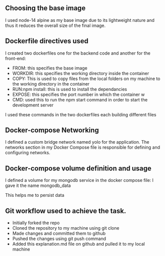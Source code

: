 <h2>Choosing the base image</h2>
I used node-14 alpine as my base image due to its lightweight nature and thus it reduces the overall size of the final image.
<h2>Dockerfile directives used</h2>
I created two dockerfiles one for the backend code and another for the front-end:
<ul>
  <li>FROM: this specifies the base image</li>
  <li>WORKDIR: this specifies the working directory inside the container</li>
  <li>COPY: This is used to copy files from the local folders on my machine to the working directory in the container</li>
  <li>RUN:npm install: this is used to install the dependancies</li>
  <li>EXPOSE: this specifies the port number in which the container w</li>
  <li>CMD: used this to run the npm start command in order to start the development server</li>
</ul>
<p> I used these commands in the two dockerfiles each building different files</p>
<h2>Docker-compose Networking </h2>
<p>I defined a custom bridge network named yolo for the application. The networks section in my Docker Compose file is responsible for defining and configuring networks. </p>
<h2>Docker-compose volume definition and usage </h2>
<p>I defined a volume for my mongodb service in the docker compose file: I gave it the name mongodb_data</p>
<p>This helps me to persist data </p>
<h2>Git workflow used to achieve the task.</h2>
<ul>
  <li>Initially forked the repo</li>
  <li>Cloned the repository to my machine using git clone</li>
  <li>Made changes and committed them to github</li>
  <li>Pushed the changes using git push command</li>
  <li>Added this explanation.md file on github and pulled it to my local machine</li>
</ul>
